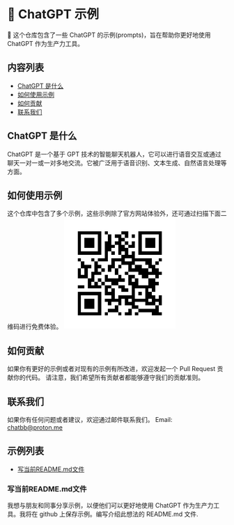 # 📕 ChatGPT 示例

💬 这个仓库包含了一些 ChatGPT 的示例(prompts)，旨在帮助你更好地使用 ChatGPT 作为生产力工具。

## 内容列表

- [ChatGPT 是什么](#ChatGPT-是什么)
- [如何使用示例](#如何使用示例)
- [如何贡献](#如何贡献)
- [联系我们](#联系我们)

## ChatGPT 是什么

ChatGPT 是一个基于 GPT 技术的智能聊天机器人，它可以进行语音交互或通过聊天一对一或一对多地交流。它被广泛用于语音识别、文本生成、自然语言处理等方面。

## 如何使用示例

这个仓库中包含了多个示例，这些示例除了官方网站体验外，还可通过扫描下面二维码进行免费体验。
![免费体验地址](./images/free.png)

## 如何贡献

如果你有更好的示例或者对现有的示例有所改进，欢迎发起一个 Pull Request 贡献你的代码。
请注意，我们希望所有贡献者都能够遵守我们的贡献准则。

## 联系我们

如果你有任何问题或者建议，欢迎通过邮件联系我们。 Email: chatbb@proton.me

## 示例列表

- [写当前README.md文件](写当前README.md文件)

### 写当前README.md文件
我想与朋友和同事分享示例，以便他们可以更好地使用 ChatGPT 作为生产力工具。我将在 github 上保存示例。编写介绍此想法的 README.md 文件.
